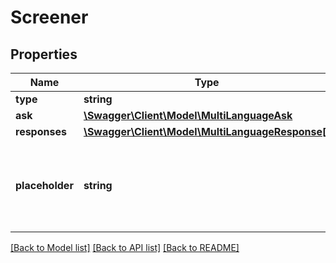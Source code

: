 # Screener

## Properties
Name | Type | Description | Notes
------------ | ------------- | ------------- | -------------
**type** | **string** |  | [optional] 
**ask** | [**\Swagger\Client\Model\MultiLanguageAsk**](MultiLanguageAsk.md) |  | [optional] 
**responses** | [**\Swagger\Client\Model\MultiLanguageResponse[]**](MultiLanguageResponse.md) |  | [optional] 
**placeholder** | **string** | This can only be specified for questions with type TEXT. | [optional] 

[[Back to Model list]](../../README.md#documentation-for-models) [[Back to API list]](../../README.md#documentation-for-api-endpoints) [[Back to README]](../../README.md)

